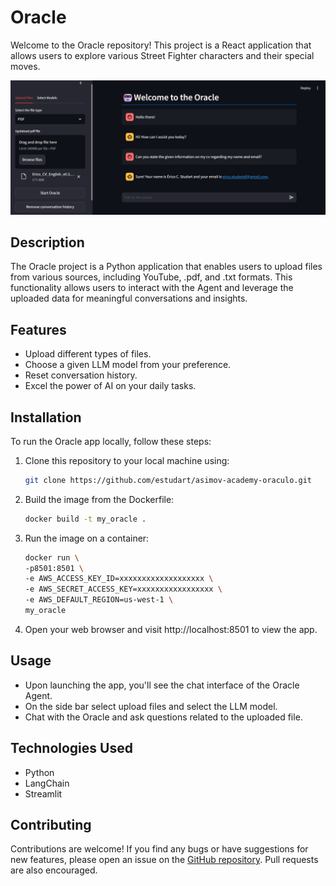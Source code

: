 # Oracle

Welcome to the Oracle repository! This project is a React application that allows users to explore various Street Fighter characters and their special moves.

![Oracle Interface](https://github.com/estudart/asimov-academy-oraculo/blob/main/my_oracle.png)

## Description

The Oracle project is a Python application that enables users to upload files from various sources, including YouTube, .pdf, and .txt formats. This functionality allows users to interact with the Agent and leverage the uploaded data for meaningful conversations and insights.

## Features

- Upload different types of files.
- Choose a given LLM model from your preference.
- Reset conversation history.
- Excel the power of AI on your daily tasks.

## Installation

To run the Oracle app locally, follow these steps:

1. Clone this repository to your local machine using:
    ```bash
    git clone https://github.com/estudart/asimov-academy-oraculo.git

2. Build the image from the Dockerfile:
    ```bash
    docker build -t my_oracle .

3. Run the image on a container:
    ```bash
    docker run \
    -p8501:8501 \
    -e AWS_ACCESS_KEY_ID=xxxxxxxxxxxxxxxxxxx \
    -e AWS_SECRET_ACCESS_KEY=xxxxxxxxxxxxxxxxx \
    -e AWS_DEFAULT_REGION=us-west-1 \
    my_oracle

4. Open your web browser and visit http://localhost:8501 to view the app.

## Usage

- Upon launching the app, you'll see the chat interface of the Oracle Agent.
- On the side bar select upload files and select the LLM model.
- Chat with the Oracle and ask questions related to the uploaded file.

## Technologies Used

- Python
- LangChain
- Streamlit

## Contributing

Contributions are welcome! If you find any bugs or have suggestions for new features, please open an issue on the [GitHub repository](https://github.com/estudart/asimov-academy-oraculo). Pull requests are also encouraged.

